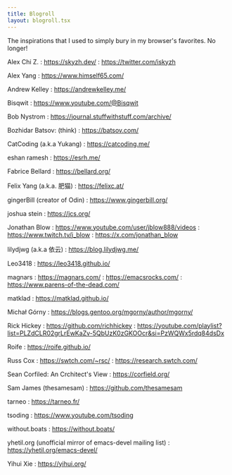 ```yaml
---
title: Blogroll
layout: blogroll.tsx
---
```


The inspirations that I used to simply bury in my browser's favorites. No longer!

Alex Chi Z.
: <https://skyzh.dev/>
: <https://twitter.com/iskyzh>

Alex Yang
: <https://www.himself65.com/>

Andrew Kelley
: <https://andrewkelley.me/>

Bisqwit
: <https://www.youtube.com/@Bisqwit>

Bob Nystrom
: <https://journal.stuffwithstuff.com/archive/>

Bozhidar Batsov: (think)
: <https://batsov.com/>

CatCoding (a.k.a Yukang)
: <https://catcoding.me/>

eshan ramesh
: https://esrh.me/

Fabrice Bellard
: <https://bellard.org/>

Felix Yang (a.k.a. 肥猫)
: <https://felixc.at/>

gingerBill (creator of Odin)
: <https://www.gingerbill.org/>

joshua stein
: <https://jcs.org/>

Jonathan Blow
: <https://www.youtube.com/user/jblow888/videos>
: <https://www.twitch.tv/j_blow>
: <https://x.com/jonathan_blow>

lilydjwg (a.k.a 依云)
: <https://blog.lilydjwg.me/>

Leo3418
: <https://leo3418.github.io/>

magnars
: <https://magnars.com/>
: <https://emacsrocks.com/>
: <https://www.parens-of-the-dead.com/>

matklad
: <https://matklad.github.io/>

Michał Górny
: <https://blogs.gentoo.org/mgorny/author/mgorny/>

Rick Hickey
: <https://github.com/richhickey>
: <https://youtube.com/playlist?list=PLZdCLR02grLrEwKaZv-5QbUzK0zGKOOcr&si=PzWQWx5rdq84dsDx>

Roife
: <https://roife.github.io/>

Russ Cox
: <https://swtch.com/~rsc/>
: <https://research.swtch.com/>

Sean Corfiled: An Crchitect's View
: <https://corfield.org/>

Sam James (thesamesam)
: <https://github.com/thesamesam>

tarneo
: <https://tarneo.fr/>

tsoding
: <https://www.youtube.com/tsoding>

without.boats
: <https://without.boats/>

yhetil.org (unofficial mirror of emacs-devel mailing list)
: <https://yhetil.org/emacs-devel/>

Yihui Xie
: <https://yihui.org/>
